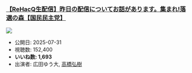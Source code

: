 ### [【ReHacQ生配信】昨日の配信についてお話があります。集まれ!落選の森【国民民主党】](https://www.youtube.com/watch?v=HIwe8xgSukk)
[![](https://img.youtube.com/vi/HIwe8xgSukk/sddefault.jpg)](https://www.youtube.com/watch?v=HIwe8xgSukk)
-   公開日: 2025-07-31
-   視聴数: 152,400
-   **いいね数: 1,693**
-   出演者: 広田ゆう大, [高橋弘樹](/rehacq_fan/people/高橋弘樹 "wikilink")
